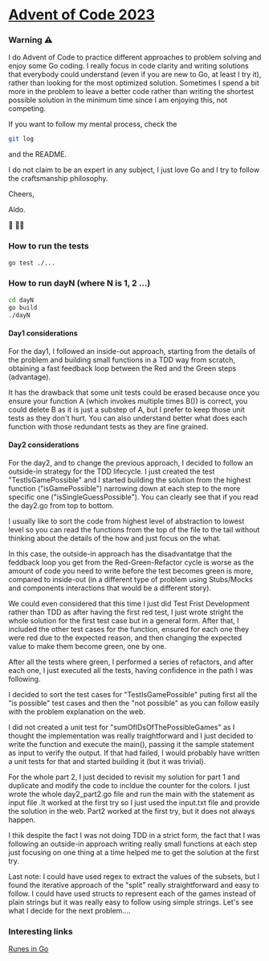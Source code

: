 # [Advent of Code 2023](https://adventofcode.com/2023)

### Warning ⚠ 
I do Advent of Code to practice different approaches to problem solving and enjoy some Go coding. I really focus in code clarity and writing solutions that everybody could understand (even if you are new to Go, at least I try it), rather than looking for the most optimized solution. Sometimes I spend a bit more in the problem to leave a better code rather than writing the shortest possible solution in the minimum time since I am enjoying this, not competing.

If you want to follow my mental process, check the 
```sh
git log
```
and the README.

I do not claim to be an expert in any subject, I just love Go and I try to follow the craftsmanship philosophy.

Cheers, 

Aldo. 

🙂 👨‍💻 

### How to run the tests
```sh
go test ./...
```

### How to run dayN (where N is 1, 2 ...)
```sh
cd dayN
go build
./dayN
```

#### Day1 considerations
For the day1, I followed an inside-out approach, starting from the details of the problem and building small functions in a TDD way from scratch, obtaining a fast feedback loop between the Red and the Green steps (advantage). 

It has the drawback that some unit tests could be erased because once you ensure your function A (which invokes multiple times B()) is correct, you could delete B as it is just a substep of A, but I prefer to keep those unit tests as they don't hurt. You can also understand better what does each function with those redundant tests as they are fine grained. 


#### Day2 considerations
For the day2, and to change the previous approach, I decided to follow an outside-in strategy for the TDD lifecycle. I just created the test "TestIsGamePossible" and I started building the solution from the highest function ("isGamePossible") narrowing down at each step to the more specific one ("isSingleGuessPossible"). You can clearly see that if you read the day2.go from top to bottom.

I usually like to sort the code from highest level of abstraction to lowest level so you can read the functions from the top of the file to the tail without thinking about the details of the how and just focus on the what.

In this case, the outside-in approach has the disadvantatge that the feddback loop you get from the Red-Green-Refactor cycle is worse as the amount of code you need to write before the test becomes green is more, compared to inside-out (in a different type of problem using Stubs/Mocks and components interactions that would be a different story). 

We could even considered that this time I just did Test Frist Development rather than TDD as after having the first red test, I just wrote stright the whole solution for the first test case but in a general form. After that, I included the other test cases for the function, ensured for each one they were red due to the expected reason, and then changing the expected value to make them become green, one by one.

After all the tests where green, I performed a series of refactors, and after each one, I just executed all the tests, having confidence in the path I was following.

I decided to sort the test cases for "TestIsGamePossible" puting first all the "is possible" test cases and then the "not possible" as you can follow easily with the problem explanation on the web.

I did not created a unit test for "sumOfIDsOfThePossibleGames" as I thought the implementation was really traightforward and I just decided to write the function and execute the main(), passing it the sample statement as input to verify the output. If that had failed, I would probably have written a unit tests for that and started building it (but it was trivial).

For the whole part 2, I just decided to revisit my solution for part 1 and duplicate and modify the code to incldue the counter for the colors. I just wrote the whole day2_part2.go file and run the main with the statement as input file .It worked at the first try so I just used the input.txt file and provide the solution in the web. Part2 worked at the first try, but it does not always happen.

I thik despite the fact I was not doing TDD in a strict form, the fact that I was following an outside-in approach writing really small functions at each step just focusing on one thing at a time helped me to get the solution at the first try. 

Last note: I could have used regex to extract the values of the subsets, but I found the iterative approach of the "split" really straightforward and easy to follow. I could have used structs to represent each of the games instead of plain strings but it was really easy to follow using simple strings. Let's see what I decide for the next problem....

### Interesting links
[Runes in Go](https://exercism.org/tracks/go/concepts/runes)